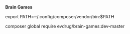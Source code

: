 **Brain Games**

export PATH=~/.config/composer/vendor/bin:$PATH

composer global require evdrug/brain-games:dev-master